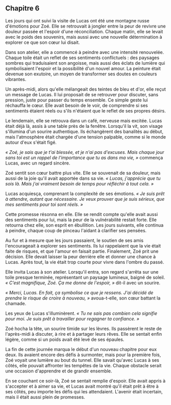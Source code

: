 ##   Chapitre 6 

Les jours qui ont suivi la visite de Lucas ont été une montagne russe d'émotions pour Zoé. Elle se retrouvait à jongler entre la peur de revivre une douleur passée et l'espoir d'une réconciliation.
Chaque matin, elle se levait avec le poids des souvenirs, mais aussi avec une nouvelle détermination à explorer ce que son cœur lui disait.

Dans son atelier, elle a commencé à peindre avec une intensité renouvelée. Chaque toile était un reflet de ses sentiments conflictuels : des paysages sombres qui traduisaient son angoisse, mais aussi des éclats de lumière qui symbolisaient l'espoir et la possibilité d'un nouvel amour. La peinture était devenue son exutoire, un moyen de transformer ses doutes en couleurs vibrantes.

Un après-midi, alors qu'elle mélangeait des teintes de bleu et d'or, elle reçut un message de
Lucas. Il lui proposait de se retrouver pour discuter, sans pression, juste pour passer du temps ensemble. Ce simple geste lui réchauffa le cœur. Elle avait besoin de le voir, de comprendre si ses sentiments étaient réels ou s'ils n'étaient que le reflet de ses propres désirs.

Le lendemain, elle se retrouva dans un café, nerveuse mais excitée. Lucas était déjà là, assis à une table près de la fenêtre. Lorsqu'il la vit, son visage s'illumina d'un sourire authentique. Ils échangèrent des banalités au début, mais l'atmosphère était chargée d'une tension palpable,
comme si le monde autour d'eux s'était figé.

*« Zoé, je sais que je t'ai blessée, et je n'ai pas d'excuses. Mais chaque jour sans toi est un rappel de l'importance que tu as dans ma vie, »* commença Lucas, avec un regard sincère.

Zoé sentit son cœur battre plus vite. Elle se souvenait de sa douleur, mais aussi de la joie qu'il
avait apportée dans sa vie. 
*« Lucas, j'apprécie que tu sois là. Mais j'ai vraiment besoin de temps pour réfléchir à tout cela. »*

Lucas acquiesça, comprenant la complexité de ses émotions. 
*« Je suis prêt à attendre, autant que nécessaire. Je veux prouver que je suis sérieux, que mes sentiments pour toi sont réels. »*

Cette promesse résonna en elle. Elle se rendit compte qu'elle avait aussi des sentiments pour lui, mais la peur de la vulnérabilité restait forte. Elle retourna chez elle, son esprit en ébullition. Les jours suivants, elle continua à peindre, chaque coup de pinceau l'aidant à clarifier ses pensées.

Au fur et à mesure que les jours passaient, le soutien de ses amis l'encourageait à explorer ses sentiments. Ils lui rappelaient que la vie était faite de risques, et que l'amour en faisait partie. Finalement, Zoé prit une décision. Elle devait laisser la peur derrière elle et donner une chance à Lucas. Après tout, la vie était trop courte pour vivre dans l'ombre du passé.

Elle invita Lucas à son atelier. Lorsqu'il entra, son regard s'arrêta sur une toile presque terminée, représentant un paysage lumineux, baigné de soleil. 
*« C’est magnifique, Zoé. Ça me donne de l'espoir, »* dit-il avec un sourire.

*« Merci, Lucas. En fait, ça symbolise ce que je ressens. J'ai décidé de prendre le risque de croire à nouveau, »* avoua-t-elle, son cœur battant la chamade.

Les yeux de Lucas s'illuminèrent. *« Tu ne sais pas combien cela signifie pour moi. Je suis prêt à travailler pour regagner ta confiance. »*

Zoé hocha la tête, un sourire timide sur les lèvres. Ils passèrent le reste de l'après-midi à discuter, à rire et à partager leurs rêves. Elle se sentait enfin légère, comme si un poids avait été levé de ses épaules.

La fin de cette journée marqua le début d'un nouveau chapitre pour eux deux. Ils avaient encore des défis à surmonter, mais pour la première fois, Zoé voyait une lumière au bout du tunnel. Elle savait qu'avec Lucas à ses côtés, elle pouvait affronter les tempêtes de la vie. Chaque obstacle serait une occasion d'apprendre et de grandir ensemble.

En se couchant ce soir-là, Zoé se sentait remplie d'espoir. Elle avait appris à s'accepter et à aimer sa vie, et Lucas avait montré qu'il était prêt à être à ses côtés, peu importe les défis qui les
attendaient. L'avenir était incertain, mais il était aussi plein de promesses.
